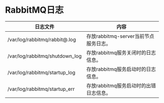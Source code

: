 # RabbitMQ日志

|日志文件|内容|
|----|--------|
|/var/log/rabbitmq/rabbit@<nodename>.log|存放rabbitmq-server当前节点服务日志。|
|/var/log/rabbitmq/shutdown_log|存放rabbitmq服务关闭时的日志信息。|
|/var/log/rabbitmq/startup_log|存放rabbitmq服务启动时的日志信息。|
|/var/log/rabbitmq/startup_err|存放rabbitmq服务启动时的出错日志信息。|
